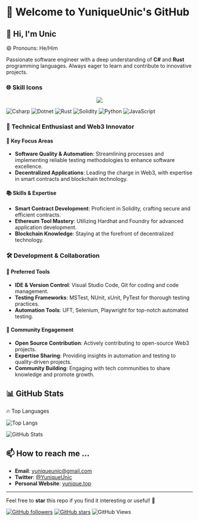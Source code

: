 # 🚀 Welcome to YuniqueUnic's GitHub

## 👋 Hi, I'm Unic

😄 Pronouns: He/Him

Passionate software engineer with a deep understanding of **C#** and **Rust** programming languages. Always eager to learn and contribute to innovative projects.

### 🌐 Skill Icons

<p align="center">
  <a href="https://skillicons.dev">
    <img src="https://skillicons.dev/icons?i=git,cs,rust,dotnet,py,vscode,linux,docker,photoshop,premiere,typescript,javascript,figma,visualstudio" />
  </a>
</p>

![Csharp](https://img.shields.io/badge/-Csharp-239120?style=for-the-badge&logo=Csharp)
![Dotnet](https://img.shields.io/badge/-.Net-512BD4?style=for-the-badge&logo=dotnet&logoSize=42&label=dotnet&labelColor=%236669E4)
![Rust](https://img.shields.io/badge/-Rust-000000?style=for-the-badge&logo=rust)
![Solidity](https://img.shields.io/badge/-Solidity-03a8f3?style=for-the-badge&logo=solidity)
![Python](https://img.shields.io/badge/-Python-14354c?style=for-the-badge&logo=python)
![JavaScript](https://img.shields.io/badge/-JavaScript-F7DF1C?style=for-the-badge&logoColor=white&logo=JavaScript)

### 🌟 Technical Enthusiast and Web3 Innovator

#### 🚀 Key Focus Areas
- **Software Quality & Automation**: Streamlining processes and implementing reliable testing methodologies to enhance software excellence.
- **Decentralized Applications**: Leading the charge in Web3, with expertise in smart contracts and blockchain technology.

#### 📚 Skills & Expertise
- **Smart Contract Development**: Proficient in Solidity, crafting secure and efficient contracts.
- **Ethereum Tool Mastery**: Utilizing Hardhat and Foundry for advanced application development.
- **Blockchain Knowledge**: Staying at the forefront of decentralized technology.

### 🛠️ Development & Collaboration

#### 🔧 Preferred Tools
- **IDE & Version Control**: Visual Studio Code, Git for coding and code management.
- **Testing Frameworks**: MSTest, NUnit, xUnit, PyTest for thorough testing practices.
- **Automation Tools**: UFT, Selenium, Playwright for top-notch automated testing.

#### 💼 Community Engagement
- **Open Source Contribution**: Actively contributing to open-source Web3 projects.
- **Expertise Sharing**: Providing insights in automation and testing to quality-driven projects.
- **Community Building**: Engaging with tech communities to share knowledge and promote growth.

## 📊 GitHub Stats

🔥 Top Languages

![Top Langs](https://github-readme-stats.vercel.app/api/top-langs/?username=YuniqueUnic&layout=compact)

![GitHub Stats](https://github-readme-stats.vercel.app/api?username=YuniqueUnic&show_icons=true&theme=dark)

## 📫 How to reach me ...
- **Email**: [yuniqueunic@gmail.com](mailto:yuniqueunic@gmail.com)
- **Twitter**: [@YuniqueUnic](https://twitter.com/YuniqueUnic)
- **Personal Website**: [yunique.top](https://www.yunique.top)

---

Feel free to **star** this repo if you find it interesting or useful! 🌟

[![GitHub followers](https://img.shields.io/github/followers/YuniqueUnic.svg?label=Follow&style=social)](https://github.com/YuniqueUnic)
[![GitHub stars](https://img.shields.io/github/stars/YuniqueUnic/YuniqueUnic?style=social)](https://github.com/YuniqueUnic/YuniqueUnic)
![GitHub Views](https://komarev.com/ghpvc/?username=YuniqueUnic)

